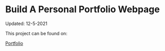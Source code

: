 # Build A Personal Portfolio Webpage

Updated: 12-5-2021

This project can be found on:

[Portfolio](https://amdegroot.nl)
